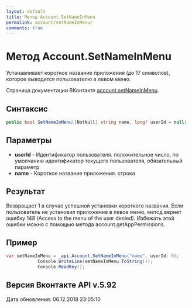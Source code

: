 ```yaml
---
layout: default
title: Метод Account.SetNameInMenu
permalink: account/setNameInMenu/
comments: true
---
```

# Метод Account.SetNameInMenu
Устанавливает короткое название приложения (до 17 символов), которое выводится пользователю в левом меню.

Страница документации ВКонтакте [account.setNameInMenu](https://vk.com/dev/account.setNameInMenu).

## Синтаксис
``` csharp
public bool SetNameInMenu([NotNull] string name, long? userId = null)
```

## Параметры
+ **userId** - Идентификатор пользователя. положительное число, по умолчанию идентификатор текущего пользователя, обязательный параметр
+ **name** - Короткое название приложения. строка

## Результат
Возвращает 1 в случае успешной установки короткого названия. 
Если пользователь не установил приложение в левое меню, метод вернет ошибку 148 (Access to the menu of the user denied). Избежать этой ошибки можно с помощью метода account.getAppPermissions.

## Пример
``` csharp
var setNameInMenu = _api.Account.SetNameInMenu("name", userId: 0);
            Console.WriteLine(setNameInMenu.ToString());
            Console.ReadKey();
```

## Версия Вконтакте API v.5.92
Дата обновления: 06.12.2018 23:05:10
